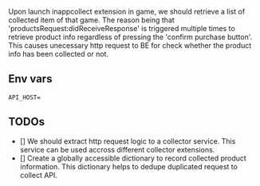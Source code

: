 Upon launch inappcollect extension in game, we should retrieve a list of collected item of that game. The reason being that 'productsRequest:didReceiveResponse' is triggered multiple times to retrieve product info regardless of pressing the 'confirm purchase button'. This causes unecessary http request to BE for check whether the product info has been collected or not.

## Env vars

```
API_HOST=
```

## TODOs

- [] We should extract http request logic to a collector service. This service can be used accross different collector extensions.
- [] Create a globally accessible dictionary to record collected product information. This dictionary helps to dedupe duplicated request to collect API.
